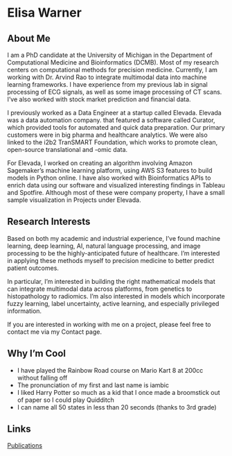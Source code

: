 # Elisa Warner

## About Me
I am a PhD candidate at the University of Michigan in the Department of Computational Medicine and Bioinformatics (DCMB). Most of my research centers on computational methods for precision medicine. Currently, I am working with Dr. Arvind Rao to integrate multimodal data into machine learning frameworks. I have experience from my previous lab in signal processing of ECG signals, as well as some image processing of CT scans. I’ve also worked with stock market prediction and financial data.

I previously worked as a Data Engineer at a startup called Elevada. Elevada was a data automation company. that featured a software called Curator, which provided tools for automated and quick data preparation.  Our primary customers were in big pharma and healthcare analytics. We were also linked to the i2b2 TranSMART Foundation, which works to promote clean, open-source translational and -omic data.

For Elevada, I worked on creating an algorithm involving Amazon Sagemaker’s machine learning platform, using AWS S3 features to build models in Python online. I have also worked with Bioinformatics APIs to enrich data using our software and visualized interesting findings in Tableau and Spotfire. Although most of these were company property, I have a small sample visualization in Projects under Elevada.

## Research Interests
Based on both my academic and industrial experience, I’ve found machine learning, deep learning, AI, natural language processing, and image processing to be the highly-anticipated future of healthcare. I’m interested in applying these methods myself to precision medicine to better predict patient outcomes.

In particular, I’m interested in building the right mathematical models that can integrate multimodal data across platforms, from genetics to histopathology to radiomics. I’m also interested in models which incorporate fuzzy learning, label uncertainty, active learning, and especially privileged information.

If you are interested in working with me on a project, please feel free to contact me via my Contact page.

## Why I’m Cool
* I have played the Rainbow Road course on Mario Kart 8 at 200cc without falling off
* The pronunciation of my first and last name is iambic
* I liked Harry Potter so much as a kid that I once made a broomstick out of paper so I could play Quidditch
* I can name all 50 states in less than 20 seconds (thanks to 3rd grade)

## Links
<a href="https://elisawarner.github.io/publications.md" title="Publications">Publications</a>